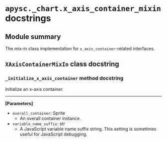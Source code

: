 # `apysc._chart.x_axis_container_mixin` docstrings

## Module summary

The mix-in class implementation for `x_axis_container`-related interfaces.

## `XAxisContainerMixIn` class docstring

### `_initialize_x_axis_container` method docstring

Initialize an x-axis container.<hr>

**[Parameters]**

- `overall_container`: Sprite
  - An overall container instance.
- `variable_name_suffix`: str
  - A JavaScript variable name suffix string. This setting is sometimes useful for JavaScript debugging.